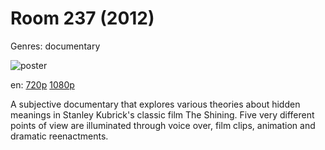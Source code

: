 # Room 237 (2012)

Genres: documentary

![poster](http://image.tmdb.org/t/p/w500/7qu60yUk1GlJY0cG6fScOVPsxyN.jpg)

en:
  [720p](magnet:?xt=urn:btih:3060BFBB7463DA4F05B8F7CC9CC29D1C7FA1F091&tr=udp://glotorrents.pw:6969/announce&tr=udp://tracker.opentrackr.org:1337/announce&tr=udp://torrent.gresille.org:80/announce&tr=udp://tracker.openbittorrent.com:80&tr=udp://tracker.coppersurfer.tk:6969&tr=udp://tracker.leechers-paradise.org:6969&tr=udp://p4p.arenabg.ch:1337&tr=udp://tracker.internetwarriors.net:1337)
  [1080p](magnet:?xt=urn:btih:9431EBDB83FCD2F147B8E5D7CBF050E258B3689E&tr=udp://glotorrents.pw:6969/announce&tr=udp://tracker.opentrackr.org:1337/announce&tr=udp://torrent.gresille.org:80/announce&tr=udp://tracker.openbittorrent.com:80&tr=udp://tracker.coppersurfer.tk:6969&tr=udp://tracker.leechers-paradise.org:6969&tr=udp://p4p.arenabg.ch:1337&tr=udp://tracker.internetwarriors.net:1337)
  


A subjective documentary that explores various theories about hidden meanings in Stanley Kubrick's classic film The Shining. Five very different points of view are illuminated through voice over, film clips, animation and dramatic reenactments.